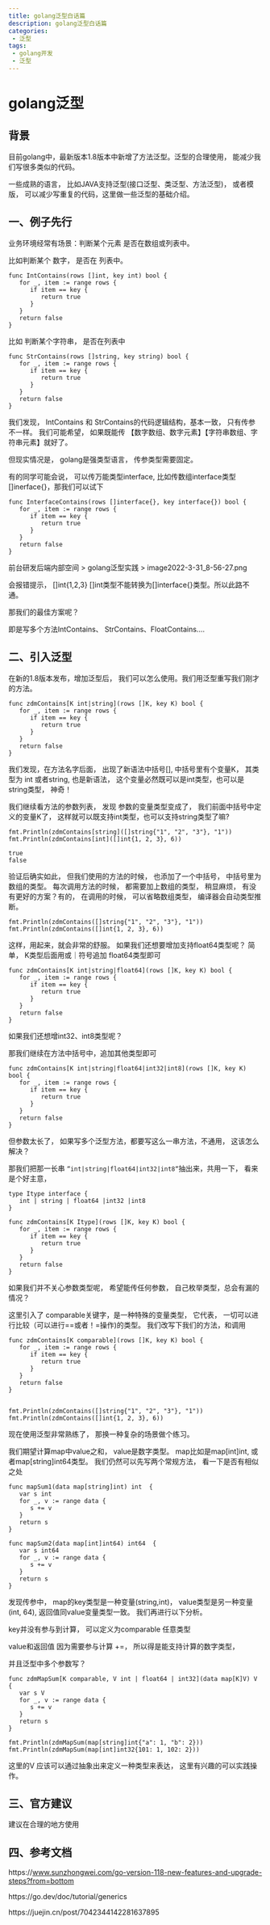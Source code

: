 ```yaml
---
title: golang泛型白话篇
description: golang泛型白话篇
categories:
 - 泛型
tags:
 - golang开发
 - 泛型
---
```



# golang泛型



## 背景



目前golang中，最新版本1.8版本中新增了方法泛型。泛型的合理使用， 能减少我们写很多类似的代码。

一些成熟的语言， 比如JAVA支持泛型(接口泛型、类泛型、方法泛型)， 或者模版， 可以减少写重复的代码，这里做一些泛型的基础介绍。

## 一、例子先行





业务环境经常有场景：判断某个元素 是否在数组或列表中。

比如判断某个 数字， 是否在 列表中。

```
func IntContains(rows []int, key int) bool {
   for _, item := range rows {
      if item == key {
         return true
      }
   }
   return false
}

```



比如 判断某个字符串， 是否在列表中



```
func StrContains(rows []string, key string) bool {
   for _, item := range rows {
      if item == key {
         return true
      }
   }
   return false
}

```



我们发现， IntContains 和 StrContains的代码逻辑结构，基本一致， 只有传参不一样。 我们可能希望， 如果既能传 【数字数组、数字元素】【字符串数组、字符串元素】就好了。

但现实情况是， golang是强类型语言， 传参类型需要固定。 

有的同学可能会说， 可以传万能类型interface, 比如传数组interface类型 \[]inerface{}，那我们可以试下



```
func InterfaceContains(rows []interface{}, key interface{}) bool {
   for _, item := range rows {
      if item == key {
         return true
      }
   }
   return false
}

```

前台研发后端内部空间 > golang泛型实践 > image2022-3-31_8-56-27.png



会报错提示， \[]int{1,2,3} \[]int类型不能转换为\[]interface{}类型。所以此路不通。

那我们的最佳方案呢？

即是写多个方法IntContains、 StrContains、FloatContains....



## 二、引入泛型



在新的1.8版本发布，增加泛型后， 我们可以怎么使用。我们用泛型重写我们刚才的方法。

```
func zdmContains[K int|string](rows []K, key K) bool {
   for _, item := range rows {
      if item == key {
         return true
      }
   }
   return false
}

```

我们发现，在方法名字后面， 出现了新语法中括号\[], 中括号里有个变量K， 其类型为 int 或者string,  也是新语法， 这个变量必然既可以是int类型，也可以是string类型， 神奇！

我们继续看方法的参数列表， 发现 参数的变量类型变成了， 我们前面中括号中定义的变量K了， 这样就可以既支持int类型，也可以支持string类型了嘛?

```
fmt.Println(zdmContains[string]([]string{"1", "2", "3"}, "1"))
fmt.Println(zdmContains[int]([]int{1, 2, 3}, 6))

true
false

```



验证后确实如此， 但我们使用的方法的时候， 也添加了一个中括号， 中括号里为数组的类型。 每次调用方法的时候， 都需要加上数组的类型， 稍显麻烦， 有没有更好的方案？有的， 在调用的时候， 可以省略数组类型， 编译器会自动类型推断。



```
fmt.Println(zdmContains([]string{"1", "2", "3"}, "1"))
fmt.Println(zdmContains([]int{1, 2, 3}, 6))

```

这样，用起来，就会非常的舒服。 如果我们还想要增加支持float64类型呢？ 简单， K类型后面用或｜符号追加 float64类型即可



```
func zdmContains[K int|string|float64](rows []K, key K) bool {
   for _, item := range rows {
      if item == key {
         return true
      }
   }
   return false
}

```



如果我们还想增int32、int8类型呢？

那我们继续在方法中括号中，追加其他类型即可

```
func zdmContains[K int|string|float64|int32|int8](rows []K, key K) bool {
   for _, item := range rows {
      if item == key {
         return true
      }
   }
   return false
}

```

但参数太长了， 如果写多个泛型方法，都要写这么一串方法，不通用， 这该怎么解决？

那我们把那一长串 `“int|string|float64|int32|int8“`抽出来，共用一下， 看来是个好主意，

```
type Itype interface {
   int | string | float64 |int32 |int8
}

func zdmContains[K Itype](rows []K, key K) bool {
   for _, item := range rows {
      if item == key {
         return true
      }
   }
   return false
}

```

如果我们并不关心参数类型呢， 希望能传任何参数， 自己枚举类型，总会有漏的情况？

这里引入了 comparable关键字，是一种特殊的变量类型， 它代表， 一切可以进行比较（可以进行==或者！=操作)的类型。 我们改写下我们的方法，和调用

```
func zdmContains[K comparable](rows []K, key K) bool {
   for _, item := range rows {
      if item == key {
         return true
      }
   }
   return false
}


fmt.Println(zdmContains([]string{"1", "2", "3"}, "1"))
fmt.Println(zdmContains([]int{1, 2, 3}, 6))

```

现在使用泛型非常熟练了， 那换一种复杂的场景做个练习。

我们期望计算map中value之和， value是数字类型。 map比如是map\[int]int, 或者map\[string]int64类型。 我们仍然可以先写两个常规方法， 看一下是否有相似之处



```
func mapSum1(data map[string]int) int  {
   var s int
   for _, v := range data {
      s += v
   }
   return s
}

func mapSum2(data map[int]int64) int64  {
   var s int64
   for _, v := range data {
      s += v
   }
   return s
}

```

发现传参中， map的key类型是一种变量(string,int)， value类型是另一种变量(int, 64), 返回值同value变量类型一致。  我们再进行以下分析。

key并没有参与到计算， 可以定义为comparable 任意类型

value和返回值 因为需要参与计算 +=， 所以得是能支持计算的数字类型， 



并且泛型中多个参数写？

```
func zdmMapSum[K comparable, V int | float64 | int32](data map[K]V) V {
   var s V
   for _, v := range data {
      s += v
   }
   return s
}

```



```
fmt.Println(zdmMapSum(map[string]int{"a": 1, "b": 2}))
fmt.Println(zdmMapSum(map[int]int32{101: 1, 102: 2}))

```





这里的V 应该可以通过抽象出来定义一种类型来表达， 这里有兴趣的可以实践操作。



## 三、官方建议



建议在合理的地方使用

## 四、参考文档

https\://www.sunzhongwei.com/go-version-118-new-features-and-upgrade-steps?from=bottom

https\://go.dev/doc/tutorial/generics

https\://juejin.cn/post/7042344142281637895






